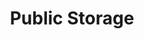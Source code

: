 ---
title: "Public Storage"
url: /scottsdale/public-storage-east-mcdowell-road/
shop: storage rental
---